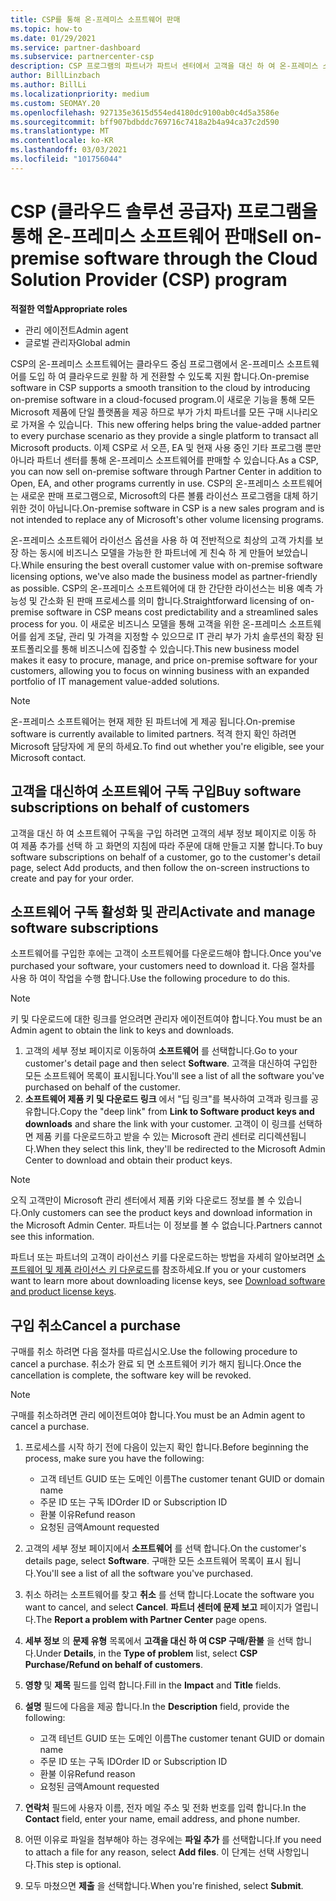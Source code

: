 ```yaml
---
title: CSP를 통해 온-프레미스 소프트웨어 판매
ms.topic: how-to
ms.date: 01/29/2021
ms.service: partner-dashboard
ms.subservice: partnercenter-csp
description: CSP 프로그램의 파트너가 파트너 센터에서 고객을 대신 하 여 온-프레미스 소프트웨어 구독을 구매, 관리, 판매 및 취소할 수 있는 방법에 대해 알아봅니다.
author: BillLinzbach
ms.author: BillLi
ms.localizationpriority: medium
ms.custom: SEOMAY.20
ms.openlocfilehash: 927135e3615d554ed4180dc9100ab0c4d5a3586e
ms.sourcegitcommit: bff907bdbddc769716c7418a2b4a94ca37c2d590
ms.translationtype: MT
ms.contentlocale: ko-KR
ms.lasthandoff: 03/03/2021
ms.locfileid: "101756044"
---
```

# <a name="sell-on-premise-software-through-the-cloud-solution-provider-csp-program"></a><span data-ttu-id="f458c-103">CSP (클라우드 솔루션 공급자) 프로그램을 통해 온-프레미스 소프트웨어 판매</span><span class="sxs-lookup"><span data-stu-id="f458c-103">Sell on-premise software through the Cloud Solution Provider (CSP) program</span></span>

<span data-ttu-id="f458c-104">**적절한 역할**</span><span class="sxs-lookup"><span data-stu-id="f458c-104">**Appropriate roles**</span></span>

- <span data-ttu-id="f458c-105">관리 에이전트</span><span class="sxs-lookup"><span data-stu-id="f458c-105">Admin agent</span></span>
- <span data-ttu-id="f458c-106">글로벌 관리자</span><span class="sxs-lookup"><span data-stu-id="f458c-106">Global admin</span></span>

<span data-ttu-id="f458c-107">CSP의 온-프레미스 소프트웨어는 클라우드 중심 프로그램에서 온-프레미스 소프트웨어를 도입 하 여 클라우드로 원활 하 게 전환할 수 있도록 지원 합니다.</span><span class="sxs-lookup"><span data-stu-id="f458c-107">On-premise software in CSP supports a smooth transition to the cloud by introducing on-premise software in a cloud-focused program.</span></span><span data-ttu-id="f458c-108">이 새로운 기능을 통해 모든 Microsoft 제품에 단일 플랫폼을 제공 하므로 부가 가치 파트너를 모든 구매 시나리오로 가져올 수 있습니다.</span><span class="sxs-lookup"><span data-stu-id="f458c-108">  This new offering helps bring the value-added partner to every purchase scenario as they provide a single platform to transact all Microsoft products.</span></span> <span data-ttu-id="f458c-109">이제 CSP로 서 오픈, EA 및 현재 사용 중인 기타 프로그램 뿐만 아니라 파트너 센터를 통해 온-프레미스 소프트웨어를 판매할 수 있습니다.</span><span class="sxs-lookup"><span data-stu-id="f458c-109">As a CSP, you can now sell on-premise software through Partner Center in addition to Open, EA, and other programs currently in use.</span></span> <span data-ttu-id="f458c-110">CSP의 온-프레미스 소프트웨어는 새로운 판매 프로그램으로, Microsoft의 다른 볼륨 라이선스 프로그램을 대체 하기 위한 것이 아닙니다.</span><span class="sxs-lookup"><span data-stu-id="f458c-110">On-premise software in CSP is a new sales program and is not intended to replace any of Microsoft's other volume licensing programs.</span></span> 
 
<span data-ttu-id="f458c-111">온-프레미스 소프트웨어 라이선스 옵션을 사용 하 여 전반적으로 최상의 고객 가치를 보장 하는 동시에 비즈니스 모델을 가능한 한 파트너에 게 친숙 하 게 만들어 보았습니다.</span><span class="sxs-lookup"><span data-stu-id="f458c-111">While ensuring the best overall customer value with on-premise software licensing options, we've also made the business model as partner-friendly as possible.</span></span> <span data-ttu-id="f458c-112">CSP의 온-프레미스 소프트웨어에 대 한 간단한 라이선스는 비용 예측 가능성 및 간소화 된 판매 프로세스를 의미 합니다.</span><span class="sxs-lookup"><span data-stu-id="f458c-112">Straightforward licensing of on-premise software in CSP means cost predictability and a streamlined sales process for you.</span></span> <span data-ttu-id="f458c-113">이 새로운 비즈니스 모델을 통해 고객을 위한 온-프레미스 소프트웨어를 쉽게 조달, 관리 및 가격을 지정할 수 있으므로 IT 관리 부가 가치 솔루션의 확장 된 포트폴리오를 통해 비즈니스에 집중할 수 있습니다.</span><span class="sxs-lookup"><span data-stu-id="f458c-113">This new business model makes it easy to procure, manage, and price on-premise software for your customers, allowing you to focus on winning business with an expanded portfolio of IT management value-added solutions.</span></span> 

>[!NOTE]
><span data-ttu-id="f458c-114">온-프레미스 소프트웨어는 현재 제한 된 파트너에 게 제공 됩니다.</span><span class="sxs-lookup"><span data-stu-id="f458c-114">On-premise software is currently available to limited partners.</span></span> <span data-ttu-id="f458c-115">적격 한지 확인 하려면 Microsoft 담당자에 게 문의 하세요.</span><span class="sxs-lookup"><span data-stu-id="f458c-115">To find out whether you're eligible, see your Microsoft contact.</span></span> 


## <a name="buy-software-subscriptions-on-behalf-of-customers"></a><span data-ttu-id="f458c-116">고객을 대신하여 소프트웨어 구독 구입</span><span class="sxs-lookup"><span data-stu-id="f458c-116">Buy software subscriptions on behalf of customers</span></span>

<span data-ttu-id="f458c-117">고객을 대신 하 여 소프트웨어 구독을 구입 하려면 고객의 세부 정보 페이지로 이동 하 여 제품 추가를 선택 하 고 화면의 지침에 따라 주문에 대해 만들고 지불 합니다.</span><span class="sxs-lookup"><span data-stu-id="f458c-117">To buy software subscriptions on behalf of a customer, go to the customer's detail page, select Add products, and then follow the on-screen instructions to create and pay for your order.</span></span>

## <a name="activate-and-manage-software-subscriptions"></a><span data-ttu-id="f458c-118">소프트웨어 구독 활성화 및 관리</span><span class="sxs-lookup"><span data-stu-id="f458c-118">Activate and manage software subscriptions</span></span>

<span data-ttu-id="f458c-119">소프트웨어를 구입한 후에는 고객이 소프트웨어를 다운로드해야 합니다.</span><span class="sxs-lookup"><span data-stu-id="f458c-119">Once you've purchased your software, your customers need to download it.</span></span> <span data-ttu-id="f458c-120">다음 절차를 사용 하 여이 작업을 수행 합니다.</span><span class="sxs-lookup"><span data-stu-id="f458c-120">Use the following procedure to do this.</span></span>

>[!NOTE]
><span data-ttu-id="f458c-121">키 및 다운로드에 대한 링크를 얻으려면 관리자 에이전트여야 합니다.</span><span class="sxs-lookup"><span data-stu-id="f458c-121">You must be an Admin agent to obtain the link to keys and downloads.</span></span>

1. <span data-ttu-id="f458c-122">고객의 세부 정보 페이지로 이동하여 **소프트웨어** 를 선택합니다.</span><span class="sxs-lookup"><span data-stu-id="f458c-122">Go to your customer's detail page and then select **Software**.</span></span> <span data-ttu-id="f458c-123">고객을 대신하여 구입한 모든 소프트웨어 목록이 표시됩니다.</span><span class="sxs-lookup"><span data-stu-id="f458c-123">You'll see a list of all the software you've purchased on behalf of the customer.</span></span>
2. <span data-ttu-id="f458c-124">**소프트웨어 제품 키 및 다운로드 링크** 에서 "딥 링크"를 복사하여 고객과 링크를 공유합니다.</span><span class="sxs-lookup"><span data-stu-id="f458c-124">Copy the "deep link" from **Link to Software product keys and downloads** and share the link with your customer.</span></span> <span data-ttu-id="f458c-125">고객이 이 링크를 선택하면 제품 키를 다운로드하고 받을 수 있는 Microsoft 관리 센터로 리디렉션됩니다.</span><span class="sxs-lookup"><span data-stu-id="f458c-125">When they select this link, they'll be redirected to the Microsoft Admin Center to download and obtain their product keys.</span></span>

>[!NOTE]
><span data-ttu-id="f458c-126">오직 고객만이 Microsoft 관리 센터에서 제품 키와 다운로드 정보를 볼 수 있습니다.</span><span class="sxs-lookup"><span data-stu-id="f458c-126">Only customers can see the product keys and download information in the Microsoft Admin Center.</span></span> <span data-ttu-id="f458c-127">파트너는 이 정보를 볼 수 없습니다.</span><span class="sxs-lookup"><span data-stu-id="f458c-127">Partners cannot see this information.</span></span>

<span data-ttu-id="f458c-128">파트너 또는 파트너의 고객이 라이선스 키를 다운로드하는 방법을 자세히 알아보려면 [소프트웨어 및 제품 라이선스 키 다운로드](/microsoft-365/admin/setup/download-software-licenses-csp)를 참조하세요.</span><span class="sxs-lookup"><span data-stu-id="f458c-128">If you or your customers want to learn more about downloading license keys, see [Download software and product license keys](/microsoft-365/admin/setup/download-software-licenses-csp).</span></span>

## <a name="cancel-a-purchase"></a><span data-ttu-id="f458c-129">구입 취소</span><span class="sxs-lookup"><span data-stu-id="f458c-129">Cancel a purchase</span></span>

<span data-ttu-id="f458c-130">구매를 취소 하려면 다음 절차를 따르십시오.</span><span class="sxs-lookup"><span data-stu-id="f458c-130">Use the following procedure to cancel a purchase.</span></span> <span data-ttu-id="f458c-131">취소가 완료 되 면 소프트웨어 키가 해지 됩니다.</span><span class="sxs-lookup"><span data-stu-id="f458c-131">Once the cancellation is complete, the software key will be revoked.</span></span> 

>[!NOTE]
><span data-ttu-id="f458c-132">구매를 취소하려면 관리 에이전트여야 합니다.</span><span class="sxs-lookup"><span data-stu-id="f458c-132">You must be an Admin agent to cancel a purchase.</span></span> 

1.  <span data-ttu-id="f458c-133">프로세스를 시작 하기 전에 다음이 있는지 확인 합니다.</span><span class="sxs-lookup"><span data-stu-id="f458c-133">Before beginning the process, make sure you have the following:</span></span> 
    - <span data-ttu-id="f458c-134">고객 테넌트 GUID 또는 도메인 이름</span><span class="sxs-lookup"><span data-stu-id="f458c-134">The customer tenant GUID or domain name</span></span>
    - <span data-ttu-id="f458c-135">주문 ID 또는 구독 ID</span><span class="sxs-lookup"><span data-stu-id="f458c-135">Order ID or Subscription ID</span></span>
    - <span data-ttu-id="f458c-136">환불 이유</span><span class="sxs-lookup"><span data-stu-id="f458c-136">Refund reason</span></span>
    - <span data-ttu-id="f458c-137">요청된 금액</span><span class="sxs-lookup"><span data-stu-id="f458c-137">Amount requested</span></span>

2.  <span data-ttu-id="f458c-138">고객의 세부 정보 페이지에서 **소프트웨어** 를 선택 합니다.</span><span class="sxs-lookup"><span data-stu-id="f458c-138">On the customer's details page, select **Software**.</span></span> <span data-ttu-id="f458c-139">구매한 모든 소프트웨어 목록이 표시 됩니다.</span><span class="sxs-lookup"><span data-stu-id="f458c-139">You'll see a list of all the software you've purchased.</span></span> 

3.  <span data-ttu-id="f458c-140">취소 하려는 소프트웨어를 찾고 **취소** 를 선택 합니다.</span><span class="sxs-lookup"><span data-stu-id="f458c-140">Locate the software you want to cancel, and select **Cancel**.</span></span> <span data-ttu-id="f458c-141">**파트너 센터에 문제 보고** 페이지가 열립니다.</span><span class="sxs-lookup"><span data-stu-id="f458c-141">The **Report a problem with Partner Center** page opens.</span></span> 

4.  <span data-ttu-id="f458c-142">**세부 정보** 의 **문제 유형** 목록에서 **고객을 대신 하 여 CSP 구매/환불** 을 선택 합니다.</span><span class="sxs-lookup"><span data-stu-id="f458c-142">Under **Details**, in the **Type of problem** list, select **CSP Purchase/Refund on behalf of customers**.</span></span>

5.  <span data-ttu-id="f458c-143">**영향** 및 **제목** 필드를 입력 합니다.</span><span class="sxs-lookup"><span data-stu-id="f458c-143">Fill in the **Impact** and **Title** fields.</span></span> 

6.  <span data-ttu-id="f458c-144">**설명** 필드에 다음을 제공 합니다.</span><span class="sxs-lookup"><span data-stu-id="f458c-144">In the **Description** field, provide the following:</span></span> 
    -   <span data-ttu-id="f458c-145">고객 테넌트 GUID 또는 도메인 이름</span><span class="sxs-lookup"><span data-stu-id="f458c-145">The customer tenant GUID or domain name</span></span>
    -   <span data-ttu-id="f458c-146">주문 ID 또는 구독 ID</span><span class="sxs-lookup"><span data-stu-id="f458c-146">Order ID or Subscription ID</span></span>
    -   <span data-ttu-id="f458c-147">환불 이유</span><span class="sxs-lookup"><span data-stu-id="f458c-147">Refund reason</span></span>
    -   <span data-ttu-id="f458c-148">요청된 금액</span><span class="sxs-lookup"><span data-stu-id="f458c-148">Amount requested</span></span>

7.  <span data-ttu-id="f458c-149">**연락처** 필드에 사용자 이름, 전자 메일 주소 및 전화 번호를 입력 합니다.</span><span class="sxs-lookup"><span data-stu-id="f458c-149">In the **Contact** field, enter your name, email address, and phone number.</span></span> 

8.  <span data-ttu-id="f458c-150">어떤 이유로 파일을 첨부해야 하는 경우에는 **파일 추가** 를 선택합니다.</span><span class="sxs-lookup"><span data-stu-id="f458c-150">If you need to attach a file for any reason, select **Add files**.</span></span> <span data-ttu-id="f458c-151">이 단계는 선택 사항입니다.</span><span class="sxs-lookup"><span data-stu-id="f458c-151">This step is optional.</span></span> 

9.  <span data-ttu-id="f458c-152">모두 마쳤으면 **제출** 을 선택합니다.</span><span class="sxs-lookup"><span data-stu-id="f458c-152">When you're finished, select **Submit**.</span></span>